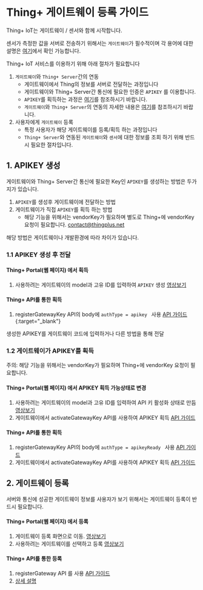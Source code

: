 # Thing+ 게이트웨이 등록 가이드

Thing+ IoT는 게이트웨이 / 센서와 함께 시작합니다.

센서가 측정한 값을 서버로 전송하기 위해서는 `게이트웨이`가 필수적이며 각 용어에 대한 설명은 [여기](./README_kr.md#1-%EC%9A%A9%EC%96%B4-%EC%84%A4%EB%AA%85)에서 확인 가능합니다.

Thing+ IoT 서비스를 이용하기 위해 아래 절차가 필요합니다

1. `게이트웨이`와 `Thing+ Server`간의 연동
    * 게이트웨이에서 Thing의 정보를 서버로 전달하는 과정입니다
    * 게이트웨이와 Thing+ Server간 통신에 필요한 인증은 `APIKEY` 를 이용합니다.
    * `APIKEY`를 획득하는 과정은 [여기](#1-apikey-생성)를 참조하시기 바랍니다.
    * `게이트웨이`와 `Thing+ Server`의 연동의 자세한 내용은 [여기](https://github.com/daliworks/thingplus-embedded/blob/master/docs/Thingplus_Embedded_Guide.md)를 참조하시기 바랍니다.
2. 사용자에게 `게이트웨이` 등록
    * 특정 사용자가 해당 게이트웨이를 등록/획득 하는 과정입니다
    * `Thing+ Server`와 연동된 `게이트웨이`와 `센서`에 대한 정보를 조회 하기 위해 반드시 필요한 절차입니다.


## 1. APIKEY 생성
게이트웨이와 Thing+ Server간 통신에 필요한 Key인 `APIKEY`를 생성하는 방법은 두가지가 있습니다.

1. `APIKEY`를 생성후 게이트웨이에 전달하는 방법
2. 게이트웨이가 직접 `APIKEY`를 획득 하는 방법
    * 해당 기능을 위해서는 vendorKey가 필요하며 별도로 Thing+에 vendorKey 요청이 필요합니다. <contact@thingplus.net>

해당 방법은 게이트웨이나 개발환경에 따라 차이가 있습니다.


### 1.1 APIKEY 생성 후 전달

#### Thing+ Portal(웹 페이지) 에서 획득

1. 사용하려는 게이트웨이의 model과 고유 ID를 입력하여 `APIKEY` 생성 [영상보기](https://github.com/daliworks/thingplus-guide/blob/master/doc/video/registeGateway1_kr.mov)

#### Thing+ API를 통한 획득

1. registerGatewayKey API의 body에 ```authType = apikey ``` 사용 [API 가이드](https://thingplus.api-docs.io/2.0/non-rest-apis/registergatewaykey){:target="_blank"}

생성한 APIKEY를 게이트웨이 코드에 입력하거나 다른 방법을 통해 전달

### 1.2 게이트웨이가 APIKEY를 획득

주의: 해당 기능을 위해서는 vendorKey가 필요하며 Thing+에 vendorKey 요청이 필요합니다.

#### Thing+ Portal(웹 페이지) 에서 APIKEY 획득 가능상태로 변경

1. 사용하려는 게이트웨이의 model과 고유 ID를 입력하여 API 키 활성화 상태로 만듬 [영상보기]()
2. 게이트웨이에서 activateGatewayKey API를 사용하여 APIKEY 획득 [API 가이드](https://thingplus.api-docs.io/2.0/non-rest-apis/activategatewaykey)

#### Thing+ API를 통한 획득

1. registerGatewayKey API의 body에 ```authType = apikeyReady ``` 사용 [API 가이드](https://thingplus.api-docs.io/2.0/non-rest-apis/registergatewaykey)
2. 게이트웨이에서 activateGatewayKey API를 사용하여 APIKEY 획득 [API 가이드](https://thingplus.api-docs.io/2.0/non-rest-apis/activategatewaykey)


## 2. 게이트웨이 등록
서버와 통신에 성공한 게이트웨이 정보를 사용자가 보기 위해서는 게이트웨이 등록이 반드시 필요합니다.

#### Thing+ Portal(웹 페이지) 에서 등록
1. 게이트웨이 등록 화면으로 이동. [영상보기]()
2. 사용하려는 게이트웨이를 선택하고 등록 [영상보기]()


#### Thing+ API를 통한 등록
1. registerGateway API 를 사용 [API 가이드](https://thingplus.api-docs.io/2.0/non-rest-apis/registergateway)
2. [상세 설명](https://github.com/daliworks/thingplus-guide/blob/master/doc/GettingStartedWithHttpsAndOauth.md#5-gateway-등록)
